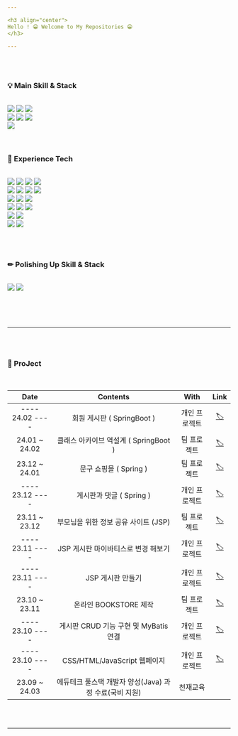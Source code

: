 ```yaml
--- 

<h3 align="center">
Hello ! 😁 Welcome to My Repositories 😁
</h3>

---
```

 
<br><br>


<div>
	<h3>💡 Main Skill & Stack</h3>
</div>
<br>
<div>
	<img src="https://img.shields.io/badge/Java-007396?style=for-the-badge&logo=openjdk&logoColor=fff"/>
	<img src="https://img.shields.io/badge/MariaDB-003545?style=for-the-badge&logo=MariaDB&logoColor=fff"/>
	<img src="https://img.shields.io/badge/Mybatis-000000?style=for-the-badge&logo=Fluentd&logoColor=fff"/>
	<br>	
	<img src="https://img.shields.io/badge/Spring-6db33f)?style=for-the-badge&logo=Spring&logoColor=white"/>
	<img src="https://img.shields.io/badge/Springboot-6DB33F?style=for-the-badge&logo=springboot&logoColor=white"/>
	<img src="https://img.shields.io/badge/JSP-73398D?style=for-the-badge&logo=&logoColor=white"/>
	<br>
	<img src="https://img.shields.io/badge/InteliJ IDEA-000000?style=for-the-badge&logo=InteliJ IDEA&logoColor=white"/>
      

 
</div>
<br><br>

<div>
	<h3>💭 Experience Tech</h3>
</div>
<br>
<div>
	<img src="https://img.shields.io/badge/HTML5-E34F26?style=for-the-badge&logo=HTML5&logoColor=fff"/>
	<img src="https://img.shields.io/badge/CSS3-1572B6?style=for-the-badge&logo=CSS3&logoColor=fff"/>
	<img src="https://img.shields.io/badge/JavaScript-F7DF1E?style=for-the-badge&logo=JavaScript&logoColor=000"/>
	<img src="https://img.shields.io/badge/JSON-000000?style=for-the-badge&logo=JSON&logoColor=white"/>
	<br>
	<img src="https://img.shields.io/badge/C-A8B9CC?style=for-the-badge&logo=C&logoColor=white"/>
	<img src="https://img.shields.io/badge/C++-00599C?style=for-the-badge&logo=C%2B%2B&logoColor=white"/>
	<img src="https://img.shields.io/badge/Linux-FCC624?style=for-the-badge&logo=Linux&logoColor=white"/>
	<img src="https://img.shields.io/badge/Apache Tomcat-F8DC75?style=for-the-badge&logo=Apache Tomcat&logoColor=black"/>
	<br>
     	<img src="https://img.shields.io/badge/Notion-000000?style=for-the-badge&logo=Notion&logoColor=white"/>  
	<img src="https://img.shields.io/badge/Eclipse IDE-2C2255?style=for-the-badge&logo=Eclipse IDE&logoColor=white"/>
	<img src="https://img.shields.io/badge/Visual Studio-5C2D91?style=for-the-badge&logo=Visual Studio&logoColor=white"/>
	<br>
	<img src="https://img.shields.io/badge/DBeaver-382923?style=for-the-badge&logo=dbeaver&logoColor=white"/>
	<img src="https://img.shields.io/badge/workbench-4479A1?style=for-the-badge"/>
	<img src="https://img.shields.io/badge/sourcetree-0052CC?style=for-the-badge&logo=sourcetree&logoColor=white"/>
	<br>
	<img src="https://img.shields.io/badge/amazonaws-232F3E?style=for-the-badge&logo=amazonaws&logoColor=white" />
	<img src="https://img.shields.io/badge/amazonrds-527FFF?style=for-the-badge&logo=amazonrds&logoColor=white" />
	<br>
	<img src="https://img.shields.io/badge/amazons3-569A31?style=for-the-badge&logo=amazons3&logoColor=white" />
	<img src="https://img.shields.io/badge/amazonec2-FF9900?style=for-the-badge&logo=amazonec2&logoColor=white" />
</div>

<br><br>

<div>
	<h3>✏ Polishing Up Skill & Stack</h3>
</div>
<br>
<div>
 	<img src="https://img.shields.io/badge/node.js-339933?style=for-the-badge&logo=node.js&logoColor=fff"/>
    	<img src="https://img.shields.io/badge/react-61DAFB?style=for-the-badge&logo=react&logoColor=000"/>
</div>


<br><br><br>

---

<br><br>
	
### 📑 ProJect
<br>

<div align="center">
	
| Date | Contents | With | Link |
|:---:|:---:|:---:|:---:|
| ---- 24.02 ---- | 회원 게시판 ( SpringBoot ) | 개인 프로젝트 | [🏷](https://github.com/LMH9999/springboot_auth_board) |
| 24.01 ~ 24.02 | 클래스 아카이브 역설계 ( SpringBoot ) | 팀 프로젝트 | [🏷](https://github.com/DeumE-Project/DeumE-Archive) |
| 23.12 ~ 24.01 | 문구 쇼핑몰 ( Spring ) | 팀 프로젝트 | [🏷](https://github.com/Last-but-not-LEAST/LBNL) |
| ---- 23.12 ---- | 게시판과 댓글 ( Spring ) | 개인 프로젝트 | [🏷](https://github.com/LMH9999/SpringBoardComment) |
| 23.11 ~ 23.12 | 부모님을 위한 정보 공유 사이트 (JSP) | 팀 프로젝트 | [🏷](https://github.com/ChunjaeMomCh/MomChannel) |
| ---- 23.11 ---- | JSP 게시판 마이바티스로 변경 해보기 | 개인 프로젝트 | [🏷](https://github.com/LMH9999/MyBatis_mvc2_board) |
| ---- 23.11 ---- | JSP 게시판 만들기 | 개인 프로젝트 | [🏷](https://github.com/LMH9999/LMH_Jsp_SPrj) |
| 23.10 ~ 23.11 | 온라인 BOOKSTORE 제작 | 팀 프로젝트 | [🏷](https://github.com/LMH9999/Team_ProJect_1) |
| ---- 23.10 ---- | 게시판 CRUD 기능 구현 및 MyBatis 연결 | 개인 프로젝트 | [🏷](https://github.com/LMH9999/LMH_Java_Sprj) |
| ---- 23.10 ---- | CSS/HTML/JavaScript 웹페이지 | 개인 프로젝트 | [🏷](https://github.com/LMH9999/LMH_Web_SPrj) |
| 23.09 ~ 24.03 | 에듀테크 풀스택 개발자 양성(Java) 과정 수료(국비 지원)  | 천재교육 |

</div>


<br><br>

---

  
